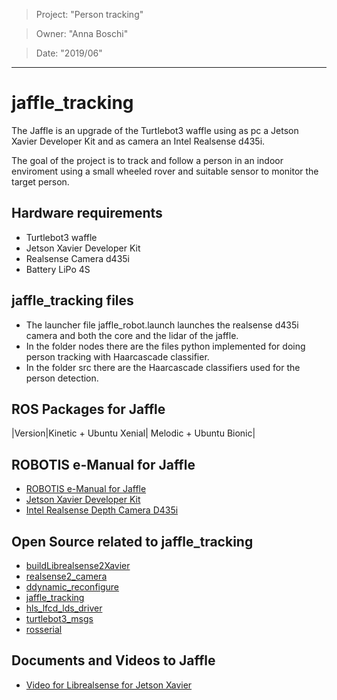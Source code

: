 > Project: "Person tracking"

> Owner: "Anna Boschi" 

> Date: "2019/06" 

---
# jaffle_tracking
The Jaffle is an upgrade of the Turtlebot3 waffle using as pc a Jetson Xavier Developer Kit and as camera an Intel Realsense d435i.

The goal of the project is to track and follow a person in an indoor enviroment using a small wheeled rover and suitable sensor to monitor the target person.  

## Hardware requirements
- Turtlebot3 waffle
- Jetson Xavier Developer Kit
- Realsense Camera d435i
- Battery LiPo 4S

## jaffle_tracking files
- The launcher file jaffle_robot.launch launches the realsense d435i camera and both the core and the lidar of the jaffle.
- In the folder nodes there are the files python implemented for doing person tracking with Haarcascade classifier.
- In the folder src there are the Haarcascade classifiers used for the person detection.

## ROS Packages for Jaffle
|Version|Kinetic + Ubuntu Xenial| Melodic + Ubuntu Bionic|

## ROBOTIS e-Manual for Jaffle
- [ROBOTIS e-Manual for Jaffle](http://turtlebot3.robotis.com/)
- [Jetson Xavier Developer Kit](https://developer.nvidia.com/embedded/buy/jetson-agx-xavier-devkit)
- [Intel Realsense Depth Camera D435i](https://www.intelrealsense.com/depth-camera-d435i/)

## Open Source related to jaffle_tracking
- [buildLibrealsense2Xavier](https://github.com/jetsonhacks/buildLibrealsense2Xavier)
- [realsense2_camera](https://github.com/IntelRealSense/realsense-ros/tree/development/realsense2_camera)
- [ddynamic_reconfigure](https://github.com/awesomebytes/ddynamic_reconfigure)
- [jaffle_tracking](https://github.com/PIC4SeRCentre/jaffle_tracking)
- [hls_lfcd_lds_driver](https://github.com/ROBOTIS-GIT/hls_lfcd_lds_driver)
- [turtlebot3_msgs](https://github.com/ROBOTIS-GIT/turtlebot3_msgs)
- [rosserial](https://github.com/ros-drivers/rosserial)


## Documents and Videos to Jaffle
- [Video for Librealsense for Jetson Xavier](https://www.jetsonhacks.com/2019/01/21/intel-realsense-d435i-on-nvidia-jetson-agx-xavier/)
